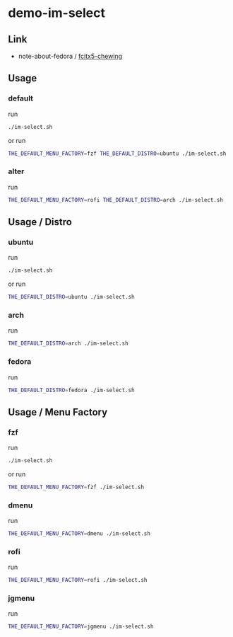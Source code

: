 

# demo-im-select


## Link

* note-about-fedora / [fcitx5-chewing](https://samwhelp.github.io/note-about-fedora/read/im/fcitx5/fcitx5-chewing.html)


## Usage


### default

run

``` sh
./im-select.sh
```

or run

``` sh
THE_DEFAULT_MENU_FACTORY=fzf THE_DEFAULT_DISTRO=ubuntu ./im-select.sh
```

### alter

run

``` sh
THE_DEFAULT_MENU_FACTORY=rofi THE_DEFAULT_DISTRO=arch ./im-select.sh
```


## Usage / Distro

### ubuntu

run

``` sh
./im-select.sh
```

or run

``` sh
THE_DEFAULT_DISTRO=ubuntu ./im-select.sh
```


### arch

run

``` sh
THE_DEFAULT_DISTRO=arch ./im-select.sh
```


### fedora

run

``` sh
THE_DEFAULT_DISTRO=fedora ./im-select.sh
```


## Usage / Menu Factory


### fzf

run

``` sh
./im-select.sh
```

or run

``` sh
THE_DEFAULT_MENU_FACTORY=fzf ./im-select.sh
```

### dmenu

run

``` sh
THE_DEFAULT_MENU_FACTORY=dmenu ./im-select.sh
```

### rofi

run

``` sh
THE_DEFAULT_MENU_FACTORY=rofi ./im-select.sh
```

### jgmenu

run

``` sh
THE_DEFAULT_MENU_FACTORY=jgmenu ./im-select.sh
```
